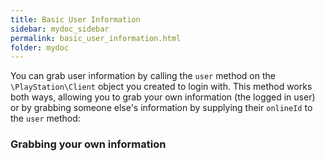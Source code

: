 ```yaml
---
title: Basic User Information
sidebar: mydoc_sidebar
permalink: basic_user_information.html
folder: mydoc
---
```


You can grab user information by calling the `user` method on the `\PlayStation\Client` object you created to login with. This method works both ways, allowing you to grab your own information (the logged in user) or by grabbing someone else's information by supplying their `onlineId` to the `user` method:

### Grabbing your own information

```php


```
